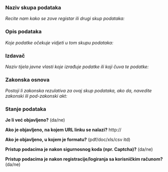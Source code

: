 <!-- Hvala vam na kreiranju zahtjeva za objavu novog skupa podataka!
Kako biste nam pomogli prikupiti popis željenih podataka na data.gov.hr, ispunite niže podatke. --> 

### Naziv skupa podataka
*Recite nam kako se zove registar ili drugi skup podataka:*

### Opis podataka
*Koje podatke očekuje vidjeti u tom skupu podataka:*

### Izdavač
*Naziv tijela javne vlasti koje izrađuje podatke ili koji čuva te podatke:*

### Zakonska osnova
*Postoji li zakonska rezulativa za ovaj skup podataka, ako da, navedite zakonski ili pod-zakonski akt:*

### Stanje podataka

**Je li već objavljeno?** (da/ne)

**Ako je objavljeno, na kojem URL linku se nalazi?** http://

**Ako je objavljeno, u kojem je formatu?** (pdf/doc/xls/csv itd)

**Pristup podacima je nakon sigurnosnog koda (npr. Captcha)?** (da/ne)

**Pristup podacima je nakon registracije/logiranja sa korisničkim računom?** (da/ne)
